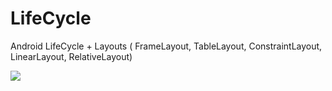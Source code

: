 # LifeCycle
Android LifeCycle + Layouts ( FrameLayout, TableLayout, ConstraintLayout, LinearLayout, RelativeLayout)

<img src="https://s2.gifyu.com/images/lifeCycle.gif"/>

